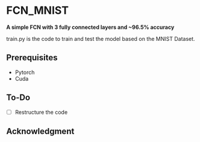 # FCN_MNIST
**A simple FCN with 3 fully connected layers and ~96.5% accuracy**

train.py is the code to train and test the model based on the MNIST Dataset.

## Prerequisites

- Pytorch
- Cuda

## To-Do
- [ ] Restructure the code

## Acknowledgment
